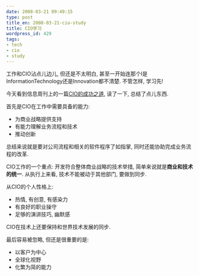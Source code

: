 ```yaml
---
date: 2008-03-21 09:49:15
type: post
title_en: 2008-03-21-cio-study
title: CIO学习
wordpress_id: 429
tags:
- tech
- cio
- study
---
```


工作和CIO沾点儿边儿, 但还是不太明白, 甚至一开始连那个I是InformationTechnology还是Innovation都不清楚. 不管怎样, 学习先!

今天看到信息周刊上的一篇[CIO的成功之道](http://www.informationweek.com.cn/iarticle/41313.html), 读了一下, 总结了点儿东西.

首先是CIO在工作中需要具备的能力:

* 为商业战略提供支持
* 有能力理解业务流程和技术
* 推动创新

总结来说就是要对公司流程和相关的软件程序了如指掌, 同时还能协助完成业务流程的改革.

CIO工作的一个重点: 开发符合整体商业战略的技术举措, 简单来说就是**商业和技术的统一**. 从执行上来看, 技术不能被动于其他部门, 要做到同步.

从CIO的个人性格上:

* 热情, 有创意, 有感染力
* 有良好的职业操守
* 足够的演讲技巧, 幽默感

CIO在技术上还要保持和世界技术发展的同步.

最后容易被忽略, 但还是很重要的是:

* 以客户为中心
* 全球化视野
* 化繁为简的能力
